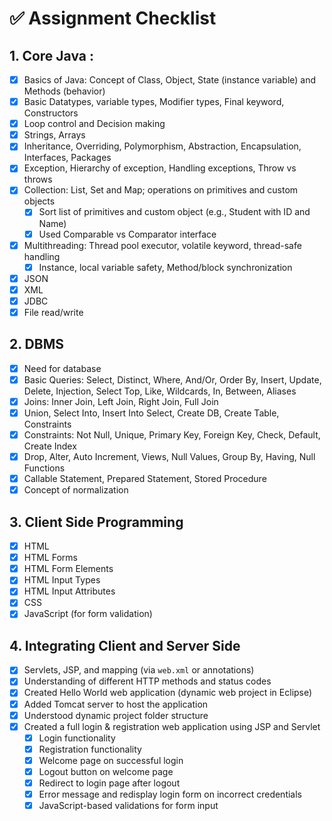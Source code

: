 # ✅ Assignment Checklist

## 1. Core Java :

- [x] Basics of Java: Concept of Class, Object, State (instance variable) and Methods (behavior)
- [x] Basic Datatypes, variable types, Modifier types, Final keyword, Constructors
- [x] Loop control and Decision making
- [x] Strings, Arrays
- [x] Inheritance, Overriding, Polymorphism, Abstraction, Encapsulation, Interfaces, Packages
- [x] Exception, Hierarchy of exception, Handling exceptions, Throw vs throws
- [x] Collection: List, Set and Map; operations on primitives and custom objects
  - [x] Sort list of primitives and custom object (e.g., Student with ID and Name)
  - [x] Used Comparable vs Comparator interface
- [x] Multithreading: Thread pool executor, volatile keyword, thread-safe handling
  - [x] Instance, local variable safety, Method/block synchronization
- [x] JSON
- [x] XML
- [x] JDBC
- [x] File read/write

## 2. DBMS

- [x] Need for database
- [x] Basic Queries: Select, Distinct, Where, And/Or, Order By, Insert, Update, Delete, Injection, Select Top, Like, Wildcards, In, Between, Aliases
- [x] Joins: Inner Join, Left Join, Right Join, Full Join
- [x] Union, Select Into, Insert Into Select, Create DB, Create Table, Constraints
- [x] Constraints: Not Null, Unique, Primary Key, Foreign Key, Check, Default, Create Index
- [x] Drop, Alter, Auto Increment, Views, Null Values, Group By, Having, Null Functions
- [x] Callable Statement, Prepared Statement, Stored Procedure
- [x] Concept of normalization

## 3. Client Side Programming

- [x] HTML
- [x] HTML Forms
- [x] HTML Form Elements
- [x] HTML Input Types
- [x] HTML Input Attributes
- [x] CSS
- [x] JavaScript (for form validation)

## 4. Integrating Client and Server Side

- [x] Servlets, JSP, and mapping (via `web.xml` or annotations)
- [x] Understanding of different HTTP methods and status codes
- [x] Created Hello World web application (dynamic web project in Eclipse)
- [x] Added Tomcat server to host the application
- [x] Understood dynamic project folder structure
- [x] Created a full login & registration web application using JSP and Servlet
  - [x] Login functionality
  - [x] Registration functionality
  - [x] Welcome page on successful login
  - [x] Logout button on welcome page
  - [x] Redirect to login page after logout
  - [x] Error message and redisplay login form on incorrect credentials
  - [x] JavaScript-based validations for form input